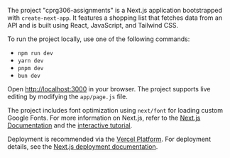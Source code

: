 The project "cprg306-assignments" is a Next.js application bootstrapped with `create-next-app`. It features a shopping list that fetches data from an API and is built using React, JavaScript, and Tailwind CSS.

To run the project locally, use one of the following commands:
- `npm run dev`
- `yarn dev`
- `pnpm dev`
- `bun dev`

Open [http://localhost:3000](http://localhost:3000) in your browser. The project supports live editing by modifying the `app/page.js` file.

The project includes font optimization using `next/font` for loading custom Google Fonts. For more information on Next.js, refer to the [Next.js Documentation](https://nextjs.org/docs) and the [interactive tutorial](https://nextjs.org/learn).

Deployment is recommended via the [Vercel Platform](https://vercel.com/new?utm_medium=default-template&filter=next.js&utm_source=create-next-app&utm_campaign=create-next-app-readme). For deployment details, see the [Next.js deployment documentation](https://nextjs.org/docs/deployment).
